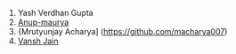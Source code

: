 1. Yash Verdhan Gupta
2. [Anup-maurya](https://github.com/Anup-maurya)
3. {Mrutyunjay Acharya] (https://github.com/macharya007)
3. [Vansh Jain](https://github.com/vansh1419)
